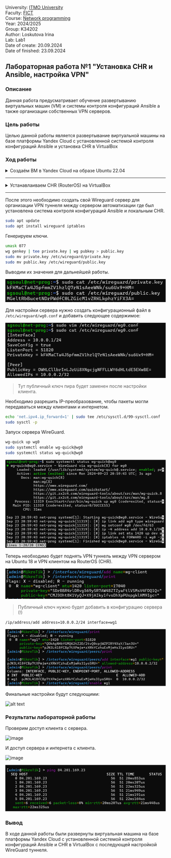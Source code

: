 University: [ITMO University](https://itmo.ru/ru/)  
Faculty: [FICT](https://fict.itmo.ru)  
Course: [Network programming](https://github.com/itmo-ict-faculty/network-programming)  
Year: 2024/2025  
Group: K34202  
Author: Loskutova Irina  
Lab: Lab1  
Date of create: 20.09.2024  
Date of finished: 23.09.2024 

## Лабораторная работа №1 "Установка CHR и Ansible, настройка VPN"

### Описание
Данная работа предусматривает обучение развертыванию виртуальных машин (VM) и системы контроля конфигураций Ansible а также организации собственных VPN серверов.
### Цель работы
Целью данной работы является развертывание виртуальной машины на базе платформы Yandex Cloud с установленной системой контроля конфигураций Ansible и установка CHR в VirtualBox
### Ход работы

<details>
<summary> Создаём ВМ в Yandex Cloud на образе Ubuntu 22.04</summary>

![alt text](img/image-2.png)
![alt text](img/image-4.png)

Проверим, что все хорошо и нам не нужно обновляться.

![alt text](img/image-5.png)


Теперь необходимо убедиться, что python3 и Ansible установлены.

![alt text](img/image-6.png)

</details>

---

<details>
<summary>Устанавлаиваем CHR (RouterOS) на VirtualBox </summary>

![mikrotik](img/image.png)

Узнаем айпи адрес нашешо CHR.

![alt text](img/image-1.png)

И подключаемся к нему через терминал.

![alt text](img/222527.png)

</details>

---

После этого  необходимо создать свой Wireguard сервер для организации VPN туннеля между сервером автоматизации где был установлена система контроля конфигураций Ansible и  локальным CHR.

```bash
sudo apt update
sudo apt install wireguard iptables
```

Генерируем ключи.

```bash
umask 077
wg genkey | tee private.key | wg pubkey > public.key
sudo mv private.key /etc/wireguard/private.key
sudo mv public.key /etc/wireguard/public.key
```
Выводим их значения для дальнейшей работы. 

![alt text](img/image-12.png)

Для настройки сервера нужно создать конфигурационный файл в `/etc/wireguard/wg0.conf` и добавить следующее содержимое:

![alt text](img/image-11.png)

> Тут публичный ключ пира будет заменен после настройки клиента.

Необходимо разрешить IP-преобразование, чтобы пакеты могли передаваться между клиентами и интернетом.

```bash
echo 'net.ipv4.ip_forward=1' | sudo tee /etc/sysctl.d/99-sysctl.conf
sudo sysctl -p
```

Запуск сервера WireGuard.

```bash
wg-quick up wg0
sudo systemctl enable wg-quick@wg0
sudo systemctl status wg-quick@wg0
```

![alt text](img/image-7.png)


Теперь необходимо будет поднять VPN туннель между VPN сервером на Ubuntu 18 и VPN клиентом на RouterOS (CHR).

![alt text](img/015752.png) 

> Публичный ключ нужно будет добавить в конфигурацию сервера (!)

```RouterOS
/ip/address/add address=10.0.0.2/24 interface=wg1
```

![alt text](img/020239.png) 

Финальные настройки будут следующими:

![alt text](https://github.com/user-attachments/assets/309e15cd-46bb-46ca-bf52-056500b04566)

### Результаты лабораторной работы

Проверим доступ клиента с сервера.

![image](https://github.com/user-attachments/assets/1c56399d-62da-4259-8d80-031f36ac87bc)


И доступ сервера и интернета с клиента.

![image](https://github.com/user-attachments/assets/a029980a-2688-4a5e-b997-7c57a95ce8bb)


![alt text](img/image-10.png)


### Вывод
В ходе данной работы были развернуты виртуальная машина на базе платформы Yandex Cloud с установленной системой контроля конфигураций Ansible и CHR в VirtualBox с последующей настройкой WireGuard туннеля.
